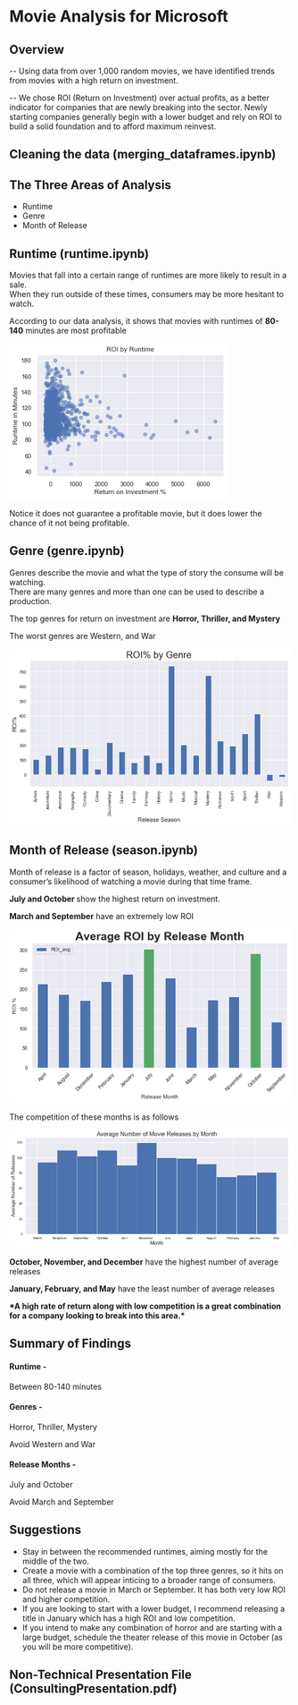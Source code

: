 <h1> Movie Analysis for Microsoft </h1>

<h2> Overview </h2>

<p> -- Using data from over 1,000 random movies, we have identified trends from movies with a high return on investment.</p>
<p> -- We chose ROI (Return on Investment) over actual profits, as a better indicator for companies that are newly breaking into the sector. 
Newly starting companies generally begin with a lower budget and rely on ROI to build a solid foundation and to afford maximum reinvest. </p>


<h2> Cleaning the data (merging_dataframes.ipynb) </h2>

<h2> The Three Areas of Analysis </h2>

<p><ul><li>Runtime<li>Genre<li>Month of Release</ul><p>

<h2> Runtime (runtime.ipynb)</h2>

<p>Movies that fall into a certain range of runtimes are more likely to result in a sale. <br/>
When they run outside of these times, consumers may be more hesitant to watch.<p>

<p> According to our data analysis, it shows that movies with runtimes of <b>80-140</b> minutes are most profitable</p>
<img src="Visuals/Runtime.png"/>
<p> Notice it does not guarantee a profitable movie, but it does lower the chance of it not being profitable.</p>


<h2> Genre (genre.ipynb)</h2>

<p>Genres describe the movie and what the type of story the consume will be watching.<br/>
There are many genres and more than one can be used to describe a production.</p>

<p> The top genres for return on investment are <b>Horror, Thriller, and Mystery</b> </p>
<p> The worst genres are Western, and War</p>
<img src="Visuals/Genres.png"/>


<h2> Month of Release (season.ipynb)</h2>

<p>Month of release is a factor of season, holidays, weather, and culture and a consumer’s likelihood of watching a movie during that time frame.</p> 


<p> <b> July and October </b> show the highest return on investment. </p>
<p> <b> March and September</b> have an extremely low ROI </p>
<img src="Visuals/releaseMonthROI.png"/>


<p>The competition of these months is as follows</p>
<img src="Visuals/releaseMonthCount.png"/>
<p> <b>October, November, and December</b> have the highest number of average releases </p>
<p> <b>January, February, and May</b> have the least number of average releases</p>

<p> <b> *A high rate of return along with low competition is a great combination for a company looking to break into this area.*</b></p>

<h2> Summary of Findings </h2>

<h4>Runtime - </h4> <p>Between 80-140 minutes</p>

<h4>Genres - </h4> 
<p>Horror, Thriller, Mystery</p>
<p> Avoid Western and War</p>

<h4>Release Months -</h4>
<p>July and October</p>
<p>Avoid March and September</p>

<h2> Suggestions </h2>

<ul>
    <li> Stay in between the recommended runtimes, aiming mostly for the middle of the two.</li>
    <li> Create a movie with a combination of the top three genres, so it hits on all three, which will appear inticing to a broader range of consumers.</li>
    <li> Do not release a movie in March or September. It has both very low ROI and higher competition. </li>
    <li> If you are looking to start with a lower budget, I recommend releasing a title in January which has a high ROI and low competition.  </li>
    <li> If you intend to make any combination of horror and are starting with a large budget, schedule the theater release of this movie in October (as you will be more competitive).</li>
</ul>

<h2> Non-Technical Presentation File (ConsultingPresentation.pdf) </h2>


```python

```
